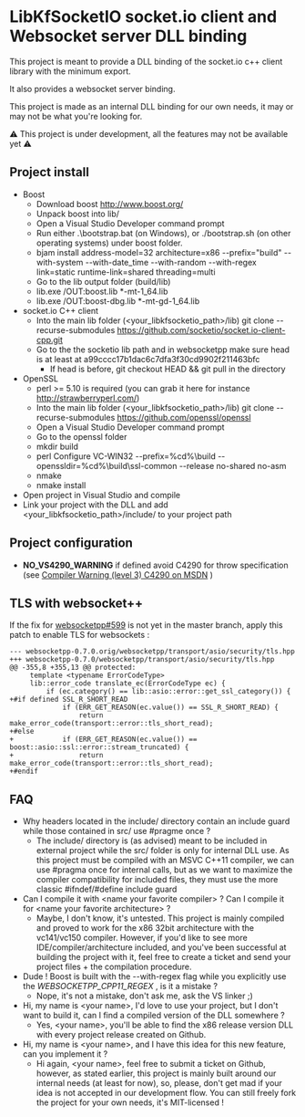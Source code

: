 # LibKfSocketIO socket.io client and Websocket server DLL binding

This project is meant to provide a DLL binding of the socket.io c++ client library with the minimum export.

It also provides a websocket server binding.

This project is made as an internal DLL binding for our own needs, it may or may not be what you're looking for.

⚠️ This project is under development, all the features may not be available yet ⚠️

## Project install

* Boost
    * Download boost http://www.boost.org/
    * Unpack boost into lib/
    * Open a Visual Studio Developer command prompt
    * Run either .\bootstrap.bat (on Windows), or ./bootstrap.sh (on other operating systems) under boost folder.
    * bjam install address-model=32 architecture=x86 --prefix="build" --with-system --with-date_time --with-random --with-regex link=static runtime-link=shared threading=multi
    * Go to the lib output folder (build/lib)
    * lib.exe /OUT:boost.lib *-mt-1_64.lib
    * lib.exe /OUT:boost-dbg.lib *-mt-gd-1_64.lib
* socket.io C++ client
    * Into the main lib folder (<your_libkfsocketio_path>/lib) git clone --recurse-submodules https://github.com/socketio/socket.io-client-cpp.git
    * Go to the the socketio lib path and in websocketpp make sure head is at least at a99cccc17b1dac6c7dfa3f30cd9902f211463bfc
        * If head is before, git checkout HEAD && git pull in the directory
* OpenSSL
    * perl >= 5.10 is required (you can grab it here for instance http://strawberryperl.com/)
    * Into the main lib folder (<your_libkfsocketio_path>/lib) git clone --recurse-submodules https://github.com/openssl/openssl
    * Open a Visual Studio Developer command prompt
    * Go to the openssl folder
    * mkdir build
    * perl Configure VC-WIN32 --prefix=%cd%\build --openssldir=%cd%\build\ssl-common --release no-shared no-asm
    * nmake 
    * nmake install
* Open project in Visual Studio and compile
* Link your project with the DLL and add <your_libkfsocketio_path>/include/ to your project path

## Project configuration

* **NO_VS4290_WARNING** if defined avoid C4290 for throw specification (see [Compiler Warning (level 3) C4290 on MSDN](https://msdn.microsoft.com/en-us/library/sa28fef8.aspx) )

## TLS with websocket++

If the fix for [websocketpp#599](https://github.com/zaphoyd/websocketpp/issues/599) is not yet in the master branch, apply this patch to enable TLS for websockets :

```
--- websocketpp-0.7.0.orig/websocketpp/transport/asio/security/tls.hpp
+++ websocketpp-0.7.0/websocketpp/transport/asio/security/tls.hpp
@@ -355,8 +355,13 @@ protected:
     template <typename ErrorCodeType>
     lib::error_code translate_ec(ErrorCodeType ec) {
         if (ec.category() == lib::asio::error::get_ssl_category()) {
+#if defined SSL_R_SHORT_READ
             if (ERR_GET_REASON(ec.value()) == SSL_R_SHORT_READ) {
                 return make_error_code(transport::error::tls_short_read);
+#else
+            if (ERR_GET_REASON(ec.value()) == boost::asio::ssl::error::stream_truncated) {
+                return make_error_code(transport::error::tls_short_read);
+#endif
```

## FAQ

* Why headers located in the include/ directory contain an include guard while those contained in src/ use #pragme once ?
    * The include/ directory is (as advised) meant to be included in external project while the src/ folder is only for internal DLL use. As this project must be compiled with an MSVC C++11 compiler, we can use #pragma once for internal calls, but as we want to maximize the compiler compatibility for included files, they must use the more classic #ifndef/#define include guard
* Can I compile it with \<name your favorite compiler> ? Can I compile it for \<name your favorite architecture> ?
    * Maybe, I don't know, it's untested. This project is mainly compiled and proved to work for the x86 32bit architecture with the vc141/vc150 compiler. However, if you'd like to see more IDE/compiler/architecture included, and you've been successful at building the project with it, feel free to create a ticket and send your project files + the compilation procedure.
* Dude ! Boost is built with the --with-regex flag while you explicitly use the _WEBSOCKETPP_CPP11_REGEX_ , is it a mistake ?
    * Nope, it's not a mistake, don't ask me, ask the VS linker ;)
* Hi, my name is \<your name>, I'd love to use your project, but I don't want to build it, can I find a compiled version of the DLL somewhere ?
    * Yes, \<your name>, you'll be able to find the x86 release version DLL with every project release created on Github.
* Hi, my name is \<your name>, and I have this idea for this new feature, can you implement it ?
    * Hi again, \<your name>, feel free to submit a ticket on Github, however, as stated earlier, this project is mainly built around our internal needs (at least for now), so, please, don't get mad if your idea is not accepted in our development flow. You can still freely fork the project for your own needs, it's MIT-licensed !
    
